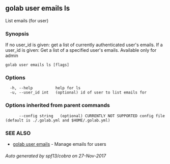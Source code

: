 ## golab user emails ls

List emails (for user)

### Synopsis


If no user_id is given: get a list of currently authenticated user's emails.
If a user_id is given: Get a list of a specified user's emails. Available only for admin

```
golab user emails ls [flags]
```

### Options

```
  -h, --help          help for ls
  -u, --user_id int   (optional) id of user to list emails for
```

### Options inherited from parent commands

```
      --config string   (optional) CURRENTLY NOT SUPPORTED config file (default is ./.golab.yml and $HOME/.golab.yml)
```

### SEE ALSO
* [golab user emails](golab_user_emails.md)	 - Manage emails for users

###### Auto generated by spf13/cobra on 27-Nov-2017
